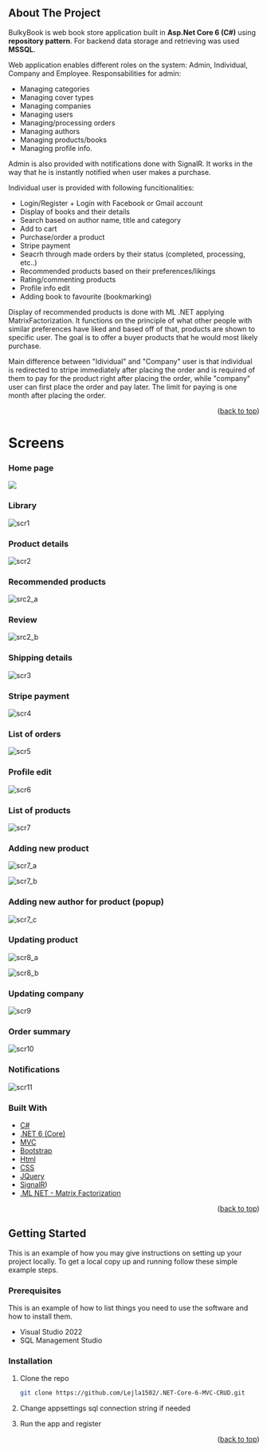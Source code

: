 ## About The Project

BulkyBook is web book store application built in **Asp.Net Core 6 (C#)** using **repository pattern**. For backend data storage and retrieving was used **MSSQL**.

Web application enables different roles on the system: Admin, Individual, Company and Employee.
Responsabilities for admin:
  - Managing categories
  - Managing cover types
  - Managing companies
  - Managing users
  - Managing/processing orders
  - Managing authors
  - Managing products/books
  - Managing profile info.

Admin is also provided with notifications done with SignalR. It works in the way that he is instantly notified when user makes a purchase.

Individual user is provided with following funcitionalities:
  - Login/Register + Login with Facebook or Gmail account
  - Display of books and their details
  - Search based on author name, title and category
  - Add to cart
  - Purchase/order a product
  - Stripe payment
  - Seacrh through made orders by their status (completed, processing, etc..)
  - Recommended products based on their preferences/likings
  - Rating/commenting products
  - Profile info edit
  - Adding book to favourite (bookmarking)

Display of recommended products is done with ML .NET applying MatrixFactorization. It functions on the principle of what other people with similar
preferences have liked and based off of that, products are shown to specific user. The goal is to offer a buyer products that he would most likely
purchase.

Main difference between "Idividual" and "Company" user is that individual is redirected to stripe immediately after placing the order and is required of them
to pay for the product right after placing the order, while "company" user can first place the order and pay later. The limit for paying is one month after 
placing the order.

<p align="right">(<a href="#top">back to top</a>)</p>

# Screens

### Home page
![](https://github.com/Lejla1502/.NET-Core-6-MVC-CRUD/blob/master/BulkyBookWeb/wwwroot/gif/Animation-2.gif)

### Library
![scr1](https://user-images.githubusercontent.com/22219433/183261040-9d36c922-9890-4602-8455-a233dccc5577.png)

### Product details
![scr2](https://user-images.githubusercontent.com/22219433/183261047-643b4ee7-1b76-4774-82f1-91ec9c2def7a.png)

### Recommended products
![src2_a](https://user-images.githubusercontent.com/22219433/184528878-1db10ee0-7aca-4f2a-820a-424c26df7d37.png)

### Review
![src2_b](https://user-images.githubusercontent.com/22219433/184528880-1592d3e4-c739-492f-92c3-e006a892ffcb.png)

### Shipping details
![scr3](https://user-images.githubusercontent.com/22219433/183261050-509d81a2-f5ca-42be-828b-23a00b305ce6.png)

### Stripe payment
![scr4](https://user-images.githubusercontent.com/22219433/183261055-e195a555-e6a6-4eae-b183-81fc32d17b96.png)

### List of orders
![scr5](https://user-images.githubusercontent.com/22219433/183261060-4a4e2fe6-1729-4fe4-85b4-bb7a5aef03ee.png)

### Profile edit
![scr6](https://user-images.githubusercontent.com/22219433/183261063-1b03187c-70f0-4296-ada7-256170bfa43b.png)

### List of products
![scr7](https://user-images.githubusercontent.com/22219433/183261067-84fe81c8-a492-4288-a597-1ea8f605dbae.png)

### Adding new product
![scr7_a](https://user-images.githubusercontent.com/22219433/185207563-f1c528a1-0c94-419e-8ca9-0c9abab4d35a.png)

![scr7_b](https://user-images.githubusercontent.com/22219433/185207566-ee2cd510-9d48-4305-9d04-26ee2b6dff45.png)

### Adding new author for product (popup)
![scr7_c](https://user-images.githubusercontent.com/22219433/185207568-ab207b24-c7d3-4f88-b1d0-24c16f41e1bc.png)

### Updating product
![scr8_a](https://user-images.githubusercontent.com/22219433/183261405-c726d7dd-f939-4f04-b8aa-082fe124c07a.png)

![scr8_b](https://user-images.githubusercontent.com/22219433/183261406-97d91127-fa04-4ad4-91a7-13c68c1f1a62.png)

### Updating company

![scr9](https://user-images.githubusercontent.com/22219433/183261082-0160bd39-eebb-42da-afca-629e530dc01b.png)

### Order summary
![scr10](https://user-images.githubusercontent.com/22219433/183261086-e47d8e28-b34a-4318-b1ac-7aa072ff9a1a.png)

### Notifications
![scr11](https://user-images.githubusercontent.com/22219433/183261091-673b696d-8e4c-44d0-a42c-4cd218f141da.png)


### Built With

* [C#](https://docs.microsoft.com/en-us/dotnet/csharp/)
* [.NET 6 (Core)](https://dotnet.microsoft.com/en-us/download/dotnet/6.0)
* [MVC](https://developer.mozilla.org/en-US/docs/Glossary/MVC)
* [Bootstrap](https://getbootstrap.com)
* [Html](https://html.com/)
* [CSS](https://developer.mozilla.org/en-US/docs/Web/CSS)
* [JQuery](https://jquery.com)
* [SignalR](https://dotnet.microsoft.com/en-us/apps/aspnet/signalr))
* [.ML NET - Matrix Factorization](https://jquery.com)

<p align="right">(<a href="#top">back to top</a>)</p>

<!-- GETTING STARTED -->
## Getting Started

This is an example of how you may give instructions on setting up your project locally.
To get a local copy up and running follow these simple example steps.

### Prerequisites

This is an example of how to list things you need to use the software and how to install them.
* Visual Studio 2022
* SQL Management Studio


### Installation

1. Clone the repo
   ```sh
   git clone https://github.com/Lejla1502/.NET-Core-6-MVC-CRUD.git
   ```
2. Change appsettings sql connection string if needed
   
3. Run the app and register

<p align="right">(<a href="#top">back to top</a>)</p>


